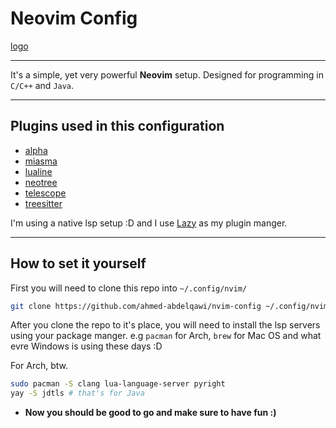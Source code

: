 # Neovim Config

[logo](./logo.png)

---

It's a simple, yet very powerful **Neovim** setup. Designed for programming in `C/C++` and `Java`.

---

## Plugins used in this configuration

- [alpha](https://github.com/goolord/alpha-nvim)
- [miasma](https://github.com/xero/miasma.nvim)
- [lualine](https://github.com/nvim-lualine/lualine.nvim)
- [neotree](https://github.com/nvim-neo-tree/neo-tree.nvim)
- [telescope](https://github.com/nvim-telescope/telescope.nvim)
- [treesitter](https://github.com/nvim-treesitter/nvim-treesitter)

I'm using a native lsp setup :D and I use [Lazy](https://www.lazyvim.org/) as my plugin manger.

---

## How to set it yourself

First you will need to clone this repo into `~/.config/nvim/`


```bash
git clone https://github.com/ahmed-abdelqawi/nvim-config ~/.config/nvim/
```

After you clone the repo to it's place, you will need to install the lsp servers using your package manger. e.g `pacman` for Arch, `brew` for Mac OS and what evre Windows is using these days :D

For Arch, btw.


```bash
sudo pacman -S clang lua-language-server pyright
yay -S jdtls # that's for Java
```


- **Now you should be good to go and make sure to have fun :)**
